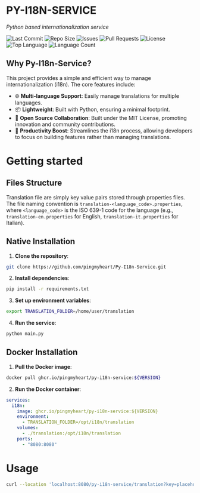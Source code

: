 # PY-I18N-SERVICE

*Python based internationalization service*

![Last Commit](https://img.shields.io/github/last-commit/pingmyheart/Py-I18n-Service)
![Repo Size](https://img.shields.io/github/repo-size/pingmyheart/Py-I18n-Service)
![Issues](https://img.shields.io/github/issues/pingmyheart/Py-I18n-Service)
![Pull Requests](https://img.shields.io/github/issues-pr/pingmyheart/Py-I18n-Service)
![License](https://img.shields.io/github/license/pingmyheart/Py-I18n-Service)
![Top Language](https://img.shields.io/github/languages/top/pingmyheart/Py-I18n-Service)
![Language Count](https://img.shields.io/github/languages/count/pingmyheart/Py-I18n-Service)

## Why Py-I18n-Service?

This project provides a simple and efficient way to manage internationalization (i18n). The core features include:

- 🌐 **Multi-language Support**: Easily manage translations for multiple languages.
- 📦 **Lightweight**: Built with Python, ensuring a minimal footprint.
- 🤝 **Open Source Collaboration**: Built under the MIT License, promoting innovation and community contributions.
- 🚀 **Productivity Boost**: Streamlines the i18n process, allowing developers to focus on building features rather than
  managing translations.

# Getting started

## Files Structure

Translation file are simply key value pairs stored through properties files. The file naming convention is
`translation-<language_code>.properties`, where `<language_code>` is the ISO 639-1 code for the language (e.g.,
`translation-en.properties` for English, `translation-it.properties` for Italian).

## Native Installation

1. **Clone the repository**:

```bash
git clone https://github.com/pingmyheart/Py-I18n-Service.git
```

2. **Install dependencies**:

```bash
pip install -r requirements.txt
```

3. **Set up environment variables**:

```bash
export TRANSLATION_FOLDER=/home/user/translation
```

4. **Run the service**:

```bash
python main.py
```

## Docker Installation

1. **Pull the Docker image**:

```bash
docker pull ghcr.io/pingmyheart/py-i18n-service:${VERSION}
```

2. **Run the Docker container**:

```yaml
services:
  i18n:
    image: ghcr.io/pingmyheart/py-i18n-service:${VERSION}
    environment:
      - TRANSLATION_FOLDER=/opt/i18n/translation
    volumes:
      - ./translation:/opt/i18n/translation
    ports:
      - "8080:8080"
```

# Usage

```bash
curl --location 'localhost:8080/py-i18n-service/translation?key=placeholder.insertion.dateTime&language=en'
```
